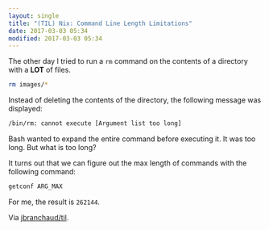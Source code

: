 ```yaml
---
layout: single
title: "(TIL) Nix: Command Line Length Limitations"
date: 2017-03-03 05:34
modified: 2017-03-03 05:34
---
```


The other day I tried to run a `rm` command on the contents of a directory
with a **LOT** of files.

```bash
rm images/*
```

Instead of deleting the contents of the directory, the following message was
displayed:

```bash
/bin/rm: cannot execute [Argument list too long]
```

Bash wanted to expand the entire command before executing it. It was too
long. But what is too long?

It turns out that we can figure out the max length of commands with the
following command:

```bash
getconf ARG_MAX
```

For me, the result is `262144`.

Via [jbranchaud/til](https://github.com/jbranchaud/til).
